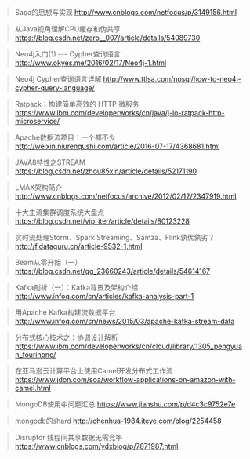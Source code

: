 > Saga的思想与实现
> http://www.cnblogs.com/netfocus/p/3149156.html <br>

> 从Java视角理解CPU缓存和伪共享
> https://blog.csdn.net/zero__007/article/details/54089730 <br>

> Neo4j入门(1) --- Cypher查询语言
> http://www.okyes.me/2016/02/17/Neo4j-1.html <br>

> Neo4j Cypher查询语言详解
> http://www.ttlsa.com/nosql/how-to-neo4j-cypher-query-language/ <br>

> Ratpack：构建简单高效的 HTTP 微服务
> https://www.ibm.com/developerworks/cn/java/j-lo-ratpack-http-microservice/ <br>

> Apache数据流项目：一个都不少
> http://weixin.niurenqushi.com/article/2016-07-17/4368681.html <br>

> JAVA8特性之STREAM
> https://blog.csdn.net/zhou85xin/article/details/52171190 <br>

> LMAX架构简介
> http://www.cnblogs.com/netfocus/archive/2012/02/12/2347919.html <br>

> 十大主流集群调度系统大盘点
> https://blog.csdn.net/vip_iter/article/details/80123228 <br>

> 实时流处理Storm、Spark Streaming、Samza、Flink孰优孰劣？
> http://f.dataguru.cn/article-9532-1.html <br>

> Beam从零开始（一）
> https://blog.csdn.net/qq_23660243/article/details/54614167 <br>

> Kafka剖析（一）：Kafka背景及架构介绍
> http://www.infoq.com/cn/articles/kafka-analysis-part-1 <br>

> 用Apache Kafka构建流数据平台
> http://www.infoq.com/cn/news/2015/03/apache-kafka-stream-data <br>

> 分布式核心技术之：协调设计解析
> https://www.ibm.com/developerworks/cn/cloud/library/1305_pengyuan_fourinone/ <br>

> 在亚马逊云计算平台上使用Camel开发分布式工作流
> https://www.jdon.com/soa/workflow-applications-on-amazon-with-camel.html <br>

> MongoDB使用中问题汇总
> https://www.jianshu.com/p/d4c3c9752e7e <br>

> mongodb的shard
> http://chenhua-1984.iteye.com/blog/2254458 <br>

> Disruptor 线程间共享数据无需竞争
> https://www.cnblogs.com/ydxblog/p/7871987.html <br>



